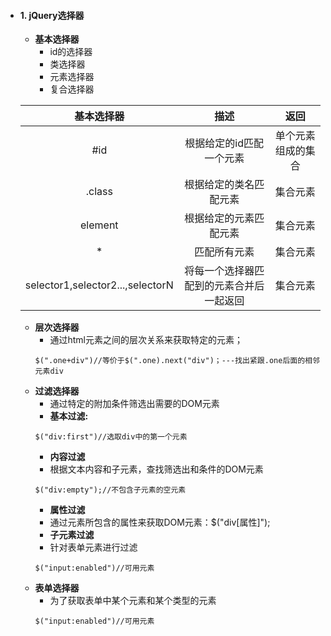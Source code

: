- #### 1. jQuery选择器
    - **基本选择器**
        - id的选择器
        - 类选择器
        - 元素选择器
        - 复合选择器

    |基本选择器|描述|返回|
    |:------:|:------:|:------:|
    |#id|根据给定的id匹配一个元素|单个元素组成的集合|
    |.class|根据给定的类名匹配元素|集合元素
    |element|根据给定的元素匹配元素|集合元素
    |*|匹配所有元素|集合元素
    |selector1,selector2...,selectorN|将每一个选择器匹配到的元素合并后一起返回|集合元素

    - **层次选择器**
        - 通过html元素之间的层次关系来获取特定的元素；
         ```
        $(".one+div")//等价于$(".one).next("div")；---找出紧跟.one后面的相邻元素div
        ```
    - **过滤选择器**
        - 通过特定的附加条件筛选出需要的DOM元素
        - **基本过滤:**
        ```
        $("div:first")//选取div中的第一个元素
        ```
        - **内容过滤**
        - 根据文本内容和子元素，查找筛选出和条件的DOM元素
        ```
        $("div:empty");//不包含子元素的空元素
        ```
        - **属性过滤**
        - 通过元素所包含的属性来获取DOM元素：$("div[属性]");
        - **子元素过滤**
        - 针对表单元素进行过滤
        ```
        $("input:enabled")//可用元素
        ```
    - **表单选择器**
        - 为了获取表单中某个元素和某个类型的元素
        ```
        $("input:enabled")//可用元素
        ```